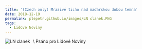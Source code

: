 ```yaml
---
title: '(Czech only) Mrazivé ticho nad maďarskou dobou temna'
date: 2018-12-10
permalink: plepetr.github.io/images/LN clanek.PNG
tags:
  - Lidove Noviny
---
```


<img src="plepetr.github.io/images/LN clanek.PNG"
     alt="LN clanek"
     style="float: left; margin-right: 10px;" />
     
\\
Psáno pro Lidové Noviny

